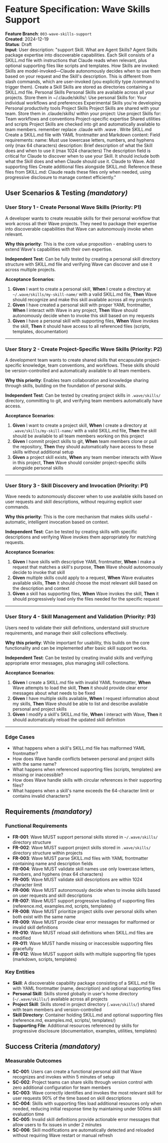 # Feature Specification: Wave Skills Support

**Feature Branch**: `003-wave-skills-support`  
**Created**: 2024-12-19  
**Status**: Draft  
**Input**: User description: "support Skill. What are Agent Skills? Agent Skills package expertise into discoverable capabilities. Each Skill consists of a SKILL.md file with instructions that Claude reads when relevant, plus optional supporting files like scripts and templates. How Skills are invoked: Skills are model-invoked—Claude autonomously decides when to use them based on your request and the Skill's description. This is different from slash commands, which are user-invoked (you explicitly type /command to trigger them). Create a Skill Skills are stored as directories containing a SKILL.md file. Personal Skills Personal Skills are available across all your projects. Store them in ~/.claude/skills/: Use personal Skills for: Your individual workflows and preferences Experimental Skills you're developing Personal productivity tools Project Skills Project Skills are shared with your team. Store them in .claude/skills/ within your project: Use project Skills for: Team workflows and conventions Project-specific expertise Shared utilities and scripts Project Skills are checked into git and automatically available to team members. remember replace .claude with .wave . Write SKILL.md Create a SKILL.md file with YAML frontmatter and Markdown content: Field requirements: name: Must use lowercase letters, numbers, and hyphens only (max 64 characters) description: Brief description of what the Skill does and when to use it (max 1024 characters) The description field is critical for Claude to discover when to use your Skill. It should include both what the Skill does and when Claude should use it. Claude to Wave. Add supporting files Create additional files alongside SKILL.md: Reference these files from SKILL.md: Claude reads these files only when needed, using progressive disclosure to manage context efficiently."

## User Scenarios & Testing *(mandatory)*

### User Story 1 - Create Personal Wave Skills (Priority: P1)

A developer wants to create reusable skills for their personal workflow that work across all their Wave projects. They need to package their expertise into discoverable capabilities that Wave can autonomously invoke when relevant.

**Why this priority**: This is the core value proposition - enabling users to extend Wave's capabilities with their own expertise.

**Independent Test**: Can be fully tested by creating a personal skill directory structure with SKILL.md file and verifying Wave can discover and use it across multiple projects.

**Acceptance Scenarios**:

1. **Given** I want to create a personal skill, **When** I create a directory at `~/.wave/skills/my-skill-name/` with a valid SKILL.md file, **Then** Wave should recognize and make this skill available across all my projects
2. **Given** I have created a personal skill with proper YAML frontmatter, **When** I interact with Wave in any project, **Then** Wave should autonomously decide when to invoke this skill based on my requests
3. **Given** I have a personal skill with supporting files, **When** Wave invokes the skill, **Then** it should have access to all referenced files (scripts, templates, documentation)

---

### User Story 2 - Create Project-Specific Wave Skills (Priority: P2)

A development team wants to create shared skills that encapsulate project-specific knowledge, team conventions, and workflows. These skills should be version-controlled and automatically available to all team members.

**Why this priority**: Enables team collaboration and knowledge sharing through skills, building on the foundation of personal skills.

**Independent Test**: Can be tested by creating project skills in `.wave/skills/` directory, committing to git, and verifying team members automatically have access.

**Acceptance Scenarios**:

1. **Given** I want to create a project skill, **When** I create a directory at `.wave/skills/my-skill-name/` with a valid SKILL.md file, **Then** the skill should be available to all team members working on this project
2. **Given** I commit project skills to git, **When** team members clone or pull the repository, **Then** they should automatically have access to these skills without additional setup
3. **Given** a project skill exists, **When** any team member interacts with Wave in this project, **Then** Wave should consider project-specific skills alongside personal skills

---

### User Story 3 - Skill Discovery and Invocation (Priority: P1)

Wave needs to autonomously discover when to use available skills based on user requests and skill descriptions, without requiring explicit user commands.

**Why this priority**: This is the core mechanism that makes skills useful - automatic, intelligent invocation based on context.

**Independent Test**: Can be tested by creating skills with specific descriptions and verifying Wave invokes them appropriately for matching requests.

**Acceptance Scenarios**:

1. **Given** I have skills with descriptive YAML frontmatter, **When** I make a request that matches a skill's purpose, **Then** Wave should autonomously decide to invoke that skill
2. **Given** multiple skills could apply to a request, **When** Wave evaluates available skills, **Then** it should choose the most relevant skill based on the description and context
3. **Given** a skill has supporting files, **When** Wave invokes the skill, **Then** it should progressively load only the files needed for the specific request

---

### User Story 4 - Skill Management and Validation (Priority: P3)

Users need to validate their skill definitions, understand skill structure requirements, and manage their skill collections effectively.

**Why this priority**: While important for usability, this builds on the core functionality and can be implemented after basic skill support works.

**Independent Test**: Can be tested by creating invalid skills and verifying appropriate error messages, plus managing skill collections.

**Acceptance Scenarios**:

1. **Given** I create a SKILL.md file with invalid YAML frontmatter, **When** Wave attempts to load the skill, **Then** it should provide clear error messages about what needs to be fixed
2. **Given** I have multiple skills available, **When** I request information about my skills, **Then** Wave should be able to list and describe available personal and project skills
3. **Given** I modify a skill's SKILL.md file, **When** I interact with Wave, **Then** it should automatically reload the updated skill definition

---

### Edge Cases

- What happens when a skill's SKILL.md file has malformed YAML frontmatter?
- How does Wave handle conflicts between personal and project skills with the same name?
- What happens when referenced supporting files (scripts, templates) are missing or inaccessible?
- How does Wave handle skills with circular references in their supporting files?
- What happens when a skill's name exceeds the 64-character limit or contains invalid characters?

## Requirements *(mandatory)*

### Functional Requirements

- **FR-001**: Wave MUST support personal skills stored in `~/.wave/skills/` directory structure
- **FR-002**: Wave MUST support project skills stored in `.wave/skills/` directory structure within projects
- **FR-003**: Wave MUST parse SKILL.md files with YAML frontmatter containing name and description fields
- **FR-004**: Wave MUST validate skill names use only lowercase letters, numbers, and hyphens (max 64 characters)
- **FR-005**: Wave MUST validate skill descriptions are within 1024 character limit
- **FR-006**: Wave MUST autonomously decide when to invoke skills based on user requests and skill descriptions
- **FR-007**: Wave MUST support progressive loading of supporting files (reference.md, examples.md, scripts, templates)
- **FR-008**: Wave MUST prioritize project skills over personal skills when both exist with the same name
- **FR-009**: Wave MUST provide clear error messages for malformed or invalid skill definitions
- **FR-010**: Wave MUST reload skill definitions when SKILL.md files are modified
- **FR-011**: Wave MUST handle missing or inaccessible supporting files gracefully
- **FR-012**: Wave MUST support skills with multiple supporting file types (markdown, scripts, templates)

### Key Entities

- **Skill**: A discoverable capability package consisting of a SKILL.md file with YAML frontmatter (name, description) and optional supporting files
- **Personal Skill**: Skills stored globally in user's home directory (`~/.wave/skills/`) available across all projects
- **Project Skill**: Skills stored in project directory (`.wave/skills/`) shared with team members and version-controlled
- **Skill Directory**: Container holding SKILL.md and optional supporting files (reference.md, examples.md, scripts/, templates/)
- **Supporting File**: Additional resources referenced by skills for progressive disclosure (documentation, examples, utilities, templates)

## Success Criteria *(mandatory)*

### Measurable Outcomes

- **SC-001**: Users can create a functional personal skill that Wave recognizes and invokes within 5 minutes of setup
- **SC-002**: Project teams can share skills through version control with zero additional configuration for team members
- **SC-003**: Wave correctly identifies and invokes the most relevant skill for user requests 90% of the time based on skill descriptions
- **SC-004**: Skills with supporting files load additional resources only when needed, reducing initial response time by maintaining under 500ms skill evaluation time
- **SC-005**: Invalid skill definitions provide actionable error messages that allow users to fix issues in under 2 minutes
- **SC-006**: Skill modifications are automatically detected and reloaded without requiring Wave restart or manual refresh
